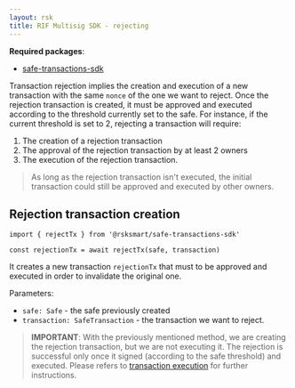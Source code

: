 ```yaml
---
layout: rsk
title: RIF Multisig SDK - rejecting
---
```


**Required packages**:
- [safe-transactions-sdk](https://github.com/rsksmart/safe-transactions-sdk)

Transaction rejection implies the creation and execution of a new transaction with the same `nonce` of the one we want to reject.
Once the rejection transaction is created, it must be approved and executed according to the threshold currently set to the safe.
For instance, if the current threshold is set to 2, rejecting a transaction will require:
1. The creation of a rejection transaction
2. The approval of the rejection transaction by at least 2 owners
3. The execution of the rejection transaction.

> As long as the rejection transaction isn't executed, the initial transaction could still be approved and executed by other owners.

## Rejection transaction creation

```
import { rejectTx } from '@rsksmart/safe-transactions-sdk'

const rejectionTx = await rejectTx(safe, transaction)
```

It creates a new transaction `rejectionTx` that must to be approved and executed in order to invalidate the original one.

Parameters:
- `safe: Safe` - the safe previously created
- `transaction: SafeTransaction` - the transaction we want to reject.


> **IMPORTANT**: With the previously mentioned method, we are creating the rejection transaction, but we are not executing it. The rejection is successful only once it signed (according to the safe threshold) and executed. Please refers to [transaction execution](/rif/multisig/sdk/transaction_confirmation) for further instructions.